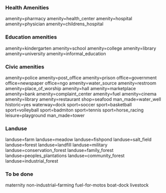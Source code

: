 
### Health Amenities
amenity=pharmacy
amenity=health_center
amenity=hospital
amenity=physician
amenity=childrens_hospital

### Education amenities
amenity=kindergarten
amenity=school
amenity=college
amenity=library
amenity=university
amenity=informal_education

### Civic amenities
amenity=police
amenity=post_office
amenity=prison
office=government
office=newspaper
office=ngo
amenity=water_source
amenity=restroom
amenity=place_of_worship
amenity=hall
amenity=marketplace
amenity=bank
amenity=complaint_center
amenity=fuel
amenity=cinema
amenity=library
amenity=restaurant
shop=seafood
man_made=water_well
historic=yes
waterway=dock
sport=soccer
sport=basketball
sport=volleyball
sport=badmiton
sport=tennis
sport=horse_racing
leisure=playground
man_made=tower

### Landuse
landuse=farm
landuse=meadow
landuse=fishpond
landuse=salt_field
landuse=forest
landuse=landfill
landuse=military
landuse=conservation_forest
landuse=family_forest
landuse=peoples_plantations
landuse=community_forest
landuse=industrial_forest

### To be done
maternity 
non-industrial–farming
fuel-for-motos
boat-dock
livestock